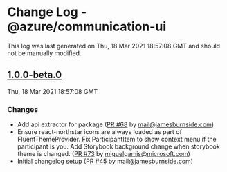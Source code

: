 # Change Log - @azure/communication-ui

This log was last generated on Thu, 18 Mar 2021 18:57:08 GMT and should not be manually modified.

<!-- Start content -->

## [1.0.0-beta.0](https://github.com/azure/communication-ui-sdk/tree/@azure/communication-ui_v1.0.0-beta.0)

Thu, 18 Mar 2021 18:57:08 GMT

### Changes

- Add api extractor for package ([PR #68](https://github.com/azure/communication-ui-sdk/pull/68) by mail@jamesburnside.com)
- Ensure react-northstar icons are always loaded as part of FluentThemeProvider.
 Fix ParticipantItem to show context menu if the participant is you.
 Add Storybook background change when storybook theme is changed.
 ([PR #73](https://github.com/azure/communication-ui-sdk/pull/73) by miguelgamis@microsoft.com)
- Initial changelog setup ([PR #45](https://github.com/azure/communication-ui-sdk/pull/45) by mail@jamesburnside.com)
